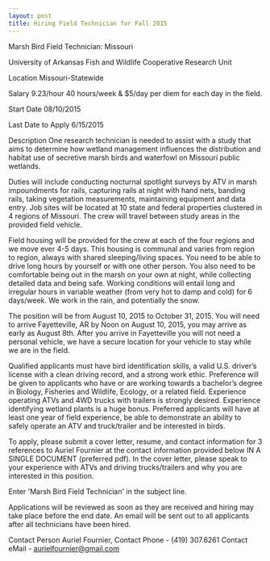 ```yaml
---
layout: post
title: Hiring Field Technician for Fall 2015
---
```


Marsh Bird Field Technician: Missouri

University of Arkansas Fish and Wildlife Cooperative Research Unit

Location Missouri-Statewide

Salary 9.23/hour 40 hours/week & $5/day per diem for each day in the field.

Start Date 08/10/2015

Last Date to Apply 6/15/2015

Description
One research technician is needed to assist with a study that aims to determine how wetland management influences the distribution and habitat use of secretive marsh birds and waterfowl on Missouri public wetlands.

Duties will include conducting nocturnal spotlight surveys by ATV in marsh impoundments for rails, capturing rails at night with hand nets, banding rails, taking vegetation measurements, maintaining equipment and data entry. Job sites will be located at 10 state and federal properties clustered in 4 regions of Missouri. The crew will travel between study areas in the provided field vehicle.

Field housing will be provided for the crew at each of the four regions and we move ever 4-5 days. This housing is communal and varies from region to region, always with shared sleeping/living spaces. You need to be able to drive long hours by yourself or with one other person. You also need to be comfortable being out in the marsh on your own at night, while collecting detailed data and being safe. Working conditions will entail long and irregular hours in variable weather (from very hot to damp and cold) for 6 days/week. We work in the rain, and potentially the snow.

The position will be from August 10, 2015 to October 31, 2015. You will need to arrive Fayetteville, AR by Noon on August 10, 2015, you may arrive as early as August 8th. After you arrive in Fayetteville you will not need a personal vehicle, we have a secure location for your vehicle to stay while we are in the field.

Qualified applicants must have bird identification skills, a valid U.S. driver’s license with a clean driving record, and a strong work ethic. Preference will be given to applicants who have or are working towards a bachelor’s degree in Biology, Fisheries and Wildlife, Ecology, or a related field. Experience operating ATVs and 4WD trucks with trailers is strongly desired. Experience identifying wetland plants is a huge bonus. Preferred applicants will have at least one year of field experience, be able to demonstrate an ability to safely operate an ATV and truck/trailer and be interested in birds. 

To apply, please submit a cover letter, resume, and contact information for 3 references to Auriel Fournier at the contact information provided below IN A SINGLE DOCUMENT (preferred pdf). In the cover letter, please speak to your experience with ATVs and driving trucks/trailers and why you are interested in this position.

Enter 'Marsh Bird Field Technician' in the subject line.

Applications will be reviewed as soon as they are received and hiring may take place before the end date. An email will be sent out to all applicants after all technicians have been hired.

Contact Person Auriel Fournier, 
Contact Phone - (419) 307.6261
Contact eMail - aurielfournier@gmail.com
